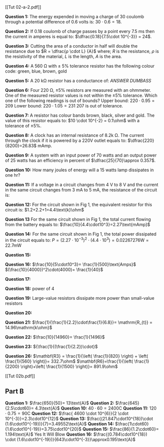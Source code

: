 [[Tut 02-a-2.pdf]]

**Question 1:**
The energy expended in moving a charge of 30 coulomb through a potential difference of 0.6 volts is: $30 \cdot 0.6 = 18$.

**Question 2:**
If 0.18 coulomb of charge passes by a point every 7.5 ms then the current in amperes is equal to: $\dfrac{0.18}{7.5\cdot 10^{-3}} = 24$.

**Question 3:**
Cutting the area of a conductor in half will double the resistance due to $R = \dfrac{ρ \cdot L} {A}$ where;
$R$ is the resistance,
$ρ$ is the resistivity of the material,
$L$ is the length,
$A$ is the area.

**Question 4:**
A 560 Ω with ± 5% tolerance resistor has the following colour code: green, blue, brown, gold

**Question 5:**
A 20 kΩ resistor has a conductance of:  *ANSWER DUMBASS*

**Question 6:**
Four 220 Ω, ±5% resistors are measured with an ohmmeter. One of the measured resistor values is not within the ±5% tolerance. Which one of the following readings is out of bounds?
Upper bound: $220 \cdot 0.95 = 209$
Lower bound: $220 \cdot 1.05 = 231$
$207$ is out of tolerance.

**Question 7:**
A resistor has colour bands brown, black, silver and gold. The value of this resistor equals to: $10 \cdot 10^{-2} = 0.1\ohm$ with a tolerance of $\pm 5 \%$.

**Question 8:**
A clock has an internal resistance of 8.2k Ω. The current through the clock if it is powered by a 220V outlet equals to: $\dfrac{220}{8200}=26.83$ mAmp.

**Question 9:**
A system with an input power of 70 watts and an output power of 25 watts has an efficiency in percent of $\dfrac{25}{70}\approx 0.357$.

**Question 10:**
How many joules of energy will a 15 watts lamp dissipates in one hr?

**Question 11:**
If a voltage in a circuit changes from 4 V to 8 V and the current in the same circuit changes from 3 mA to 5 mA, the resistance of the circuit is:

**Question 12:**
For the circuit shown in Fig 1, the equivalent resistor for this circuit is:
$1.2+2.2+1=4.4\text{k}\ohm$

**Question 13**
For the same circuit shown in Fig 1, the total current flowing from the battery equals to: $\frac{10}{4.4\cdot10^3}=2.27\text{mAmp}$

**Question 14:**
For the same circuit shown in Fig 1, the total power dissipated in the circuit equals to: $P=(2.27\cdot10^{-3})^2\cdot(4.4\cdot10^3)= 0.02267276\text{W} = 22.7\text{mW}$

**Question 15:**

**Question 16:**
$\frac{10}{5\cdot10^3}= \frac{1}{500}\text{Amps}$
$(\frac{10}{4000})^2\cdot(4000)= \frac{1}{40}$

**Question 17:**

**Question 18:**
power of 4

**Question 19:**
Large-value resistors dissipate more power than small-value resistors

**Question 20:**


**Question 21:**
$\frac{1}{\frac{1}{2.2}\cdot\frac{1}{6.8}}= \mathrm{R_{t}} = 14.96\mathrm{k\ohm}$


**Question 22:**
$\frac{10}{14960}= \frac{1}{1496}$

**Question 23:**
${\frac{1}{(\frac{1}{2.2})\cdot}$

**Question 26:**
$\mathbf{R3} = \frac{1}{\left( \frac{1}{820} \right) + \left( \frac{1}{560} \right)}= 332.7\ohm$
$\mathbf{R6}=\frac{1}{\left( \frac{1}{2200} \right)+\left( \frac{1}{1500} \right)}= 891.9\ohm$

[[Tut 02b.pdf]]

## Part B

**Question 1:** $\frac{650}{50}= 13\text{A}$
**Question 2:** $\frac{645}{2.5\cdot60}= 4.3\text{A}$
**Question 10:** $40\cdot60= 2400\text{C}$
**Question 11:** $120\cdot0.75= 90\text{C}$
**Question 12:** $\frac{ 4600 \cdot 10^{6}}{2 \cdot 10^{-3}}=2.3\cdot10^{12}$
**Question 13:** $\frac{(21.847\cdot10^{18})\cdot (1.6\cdot10^{-19})}{7}=3.49552\text{A}$
**Question 14:** $\frac{1\cdot60}{1.6\cdot10^{-19}}=3.75\cdot10^{20}$
**Question 15:** $\frac{86}{1.2\cdot60}= 1.194\text{A}$ Yes It Will Blow
**Question 16:** $\frac{(0.784\cdot10^{18}) \cdot (1.6\cdot10^{-19})}{643\cdot10^{-3}}\approx0.195\text{A}$



